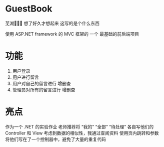 # GuestBook
芜湖🎉🎉🎉
想了好久才想起来 这写的是个什么东西

使用 ASP.NET framework 的 MVC 框架的 一个 最基础的前后端项目

# 功能
 1. 用户登录
 2. 用户进行留言
 3. 用户对自己的留言进行 增删查
 3. 管理员对所有的留言进行 增删查

# 亮点
  作为一个 .NET 的实验作业 
  老师推荐将 “我的” “全部” “待处理” 各自写他们的Controller 和 View
  考虑到数据的相似性，我通过查阅资料 使用页内跳转和参数 将他们写在了一个控制器中，避免了大量的重复代码
